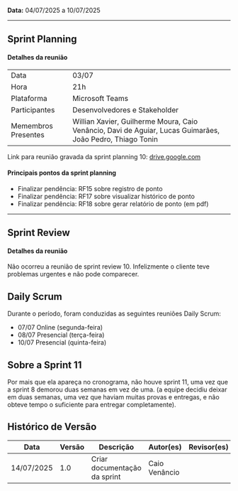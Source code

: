 **Data:** 04/07/2025 a 10/07/2025

---
## Sprint Planning

#### Detalhes da reunião
|                     |                                                                                                           |
|---------------------|-----------------------------------------------------------------------------------------------------------|
| Data                | 03/07                                                                                                     |
| Hora                | 21h                                                                                                       |
| Plataforma          | Microsoft Teams                                                                                           |
| Participantes       | Desenvolvedores e Stakeholder                                                                             |
| Memembros Presentes | Willian Xavier, Guilherme Moura, Caio Venâncio, Davi de Aguiar, Lucas Guimarães, João Pedro, Thiago Tonin |

<!-- consertar erro de timing, não esquecer -->
Link para reunião gravada da sprint planning 10: [drive.google.com](https://drive.google.com/file/d/1InNoYdjCuN11iURBl2rGlGhZ30jk51xE/view?usp=drive_link)

#### Principais pontos da sprint planning
- Finalizar pendência: RF15 sobre registro de ponto
- Finalizar pendência: RF17 sobre visualizar histórico de ponto
- Finalizar pendência: RF18 sobre gerar relatório de ponto (em pdf)

---
## Sprint Review

#### Detalhes da reunião

Não ocorreu a reunião de sprint review 10. Infelizmente o cliente teve problemas urgentes e não pode comparecer.

## Daily Scrum
Durante o período, foram conduzidas as seguintes reuniões Daily Scrum:<br>
- 07/07 Online (segunda-feira) <br>
- 08/07 Presencial (terça-feira) <br>
- 10/07 Presencial (quinta-feira) <br>

## Sobre a Sprint 11
Por mais que ela apareça no cronograma, não houve sprint 11, uma vez que a sprint 8 demorou duas semanas em vez de uma. (a equipe decidiu deixar em duas semanas, uma vez que haviam muitas provas e entregas, e não obteve tempo o suficiente para entregar completamente).

## Histórico de Versão

| Data       | Versão | Descrição                                                                 | Autor(es)         | Revisor(es)        |
|------------|--------|---------------------------------------------------------------------------|-------------------|--------------------|
| 14/07/2025 | 1.0    | Criar documentação da sprint                                              |  Caio Venâncio    |                    |